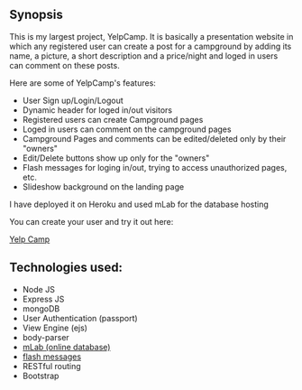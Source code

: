 ## Synopsis

This is my largest project, YelpCamp. It is basically a presentation website in which any registered user can create a post for a campground by adding its name, a picture, a short description and a price/night and loged in users can comment on these posts.

Here are some of YelpCamp's features:

- User Sign up/Login/Logout
- Dynamic header for loged in/out visitors
- Registered users can create Campground pages
- Loged in users can comment on the campground pages
- Campground Pages and comments can be edited/deleted only by their "owners"
- Edit/Delete buttons show up only for the "owners"
- Flash messages for loging in/out, trying to access unauthorized pages, etc.
- Slideshow background on the landing page

I have deployed it on Heroku and used mLab for the database hosting

You can create your user and try it out here:

[Yelp Camp](https://boiling-depths-49801.herokuapp.com/)

## Technologies used:

- Node JS
- Express JS
- mongoDB
- User Authentication (passport)
- View Engine (ejs)
- body-parser
- [mLab (online database)](https://mlab.com/)
- [flash messages](https://www.npmjs.com/package/connect-flash)
- RESTful routing
- Bootstrap
